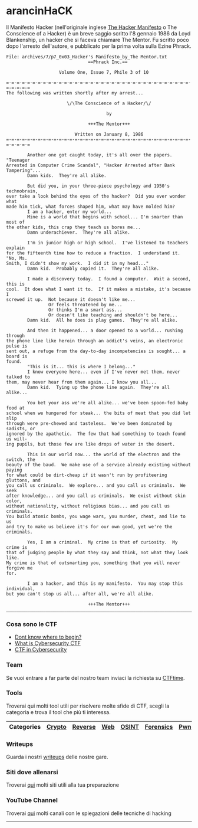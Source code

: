 # arancinHaCK
 
Il Manifesto Hacker (nell'originale inglese [The Hacker Manifesto](https://en.wikipedia.org/wiki/Hacker_Manifesto) o The Conscience of a Hacker) è un breve saggio scritto l'8 gennaio 1986 da Loyd Blankenship, un hacker che si faceva chiamare The Mentor. Fu scritto poco dopo l'arresto dell'autore, e pubblicato per la prima volta sulla Ezine Phrack.

```
File: archives/7/p7_0x03_Hacker's Manifesto_by_The Mentor.txt
                               ==Phrack Inc.==

                    Volume One, Issue 7, Phile 3 of 10

=-=-=-=-=-=-=-=-=-=-=-=-=-=-=-=-=-=-=-=-=-=-=-=-=-=-=-=-=-=-=-=-=-=-=-=-=-=-=-=
The following was written shortly after my arrest...

                       \/\The Conscience of a Hacker/\/

                                      by

                               +++The Mentor+++

                          Written on January 8, 1986
=-=-=-=-=-=-=-=-=-=-=-=-=-=-=-=-=-=-=-=-=-=-=-=-=-=-=-=-=-=-=-=-=-=-=-=-=-=-=-=

        Another one got caught today, it's all over the papers.  "Teenager
Arrested in Computer Crime Scandal", "Hacker Arrested after Bank Tampering"...
        Damn kids.  They're all alike.

        But did you, in your three-piece psychology and 1950's technobrain,
ever take a look behind the eyes of the hacker?  Did you ever wonder what
made him tick, what forces shaped him, what may have molded him?
        I am a hacker, enter my world...
        Mine is a world that begins with school... I'm smarter than most of
the other kids, this crap they teach us bores me...
        Damn underachiever.  They're all alike.

        I'm in junior high or high school.  I've listened to teachers explain
for the fifteenth time how to reduce a fraction.  I understand it.  "No, Ms.
Smith, I didn't show my work.  I did it in my head..."
        Damn kid.  Probably copied it.  They're all alike.

        I made a discovery today.  I found a computer.  Wait a second, this is
cool.  It does what I want it to.  If it makes a mistake, it's because I
screwed it up.  Not because it doesn't like me...
                Or feels threatened by me...
                Or thinks I'm a smart ass...
                Or doesn't like teaching and shouldn't be here...
        Damn kid.  All he does is play games.  They're all alike.

        And then it happened... a door opened to a world... rushing through
the phone line like heroin through an addict's veins, an electronic pulse is
sent out, a refuge from the day-to-day incompetencies is sought... a board is
found.
        "This is it... this is where I belong..."
        I know everyone here... even if I've never met them, never talked to
them, may never hear from them again... I know you all...
        Damn kid.  Tying up the phone line again.  They're all alike...

        You bet your ass we're all alike... we've been spoon-fed baby food at
school when we hungered for steak... the bits of meat that you did let slip
through were pre-chewed and tasteless.  We've been dominated by sadists, or
ignored by the apathetic.  The few that had something to teach found us will-
ing pupils, but those few are like drops of water in the desert.

        This is our world now... the world of the electron and the switch, the
beauty of the baud.  We make use of a service already existing without paying
for what could be dirt-cheap if it wasn't run by profiteering gluttons, and
you call us criminals.  We explore... and you call us criminals.  We seek
after knowledge... and you call us criminals.  We exist without skin color,
without nationality, without religious bias... and you call us criminals.
You build atomic bombs, you wage wars, you murder, cheat, and lie to us
and try to make us believe it's for our own good, yet we're the criminals.

        Yes, I am a criminal.  My crime is that of curiosity.  My crime is
that of judging people by what they say and think, not what they look like.
My crime is that of outsmarting you, something that you will never forgive me
for.

        I am a hacker, and this is my manifesto.  You may stop this individual,
but you can't stop us all... after all, we're all alike.

                               +++The Mentor+++
_______________________________________________________________________________
```
### Cosa sono le CTF
- [Dont know where to begin?](https://csea-iitb.github.io/IITBreachers-wiki/2020/08/01/welcome.html)
- [What is Cybersecurity CTF ](https://startacybercareer.com/what-is-a-cybersecurity-capture-the-flag/)
- [CTF in Cybersecurity](https://www.meusec.com/ctf/capture-the-flags-in-cybersecurity/)

### Team
Se vuoi entrare a far parte del nostro team inviaci la richiesta su [CTFtime](https://ctftime.org/team/170133).

### Tools 
Troverai qui molti tool utili per risolvere molte sfide di CTF, scegli la categoria e trova il tool che più ti interessa.

Categories | [Crypto](https://github.com/fralabi/v1770r14n1-CTF/tree/main/Crypto) | [Reverse](https://github.com/fralabi/v1770r14n1-CTF/tree/main/Reverse) | [Web](https://github.com/fralabi/v1770r14n1-CTF/tree/main/Web) | [OSINT](https://github.com/fralabi/v1770r14n1-CTF/tree/main/OSINT) | [Forensics](https://github.com/fralabi/v1770r14n1-CTF/tree/main/Forensics) | [Pwn](https://github.com/fralabi/arancinHaCK-CTF/tree/main/Pwn)<br>
--- | --- | --- | --- | --- | --- | --- |


### Writeups
Guarda i nostri [writeups](https://github.com/fralabi/v1770r14n1-CTF/tree/main/Writeups) delle nostre gare.

### Siti dove allenarsi

Troverai [qui](https://github.com/fralabi/v1770r14n1-CTF/tree/main/Sites) molti siti utili alla tua preparazione

### YouTube Channel

Troverai [qui](https://github.com/fralabi/v1770r14n1-CTF/tree/main/YouTube) molti canali con le spiegazioni delle tecniche di hacking

______________________________________________________________________________________________________________________________________________________________

